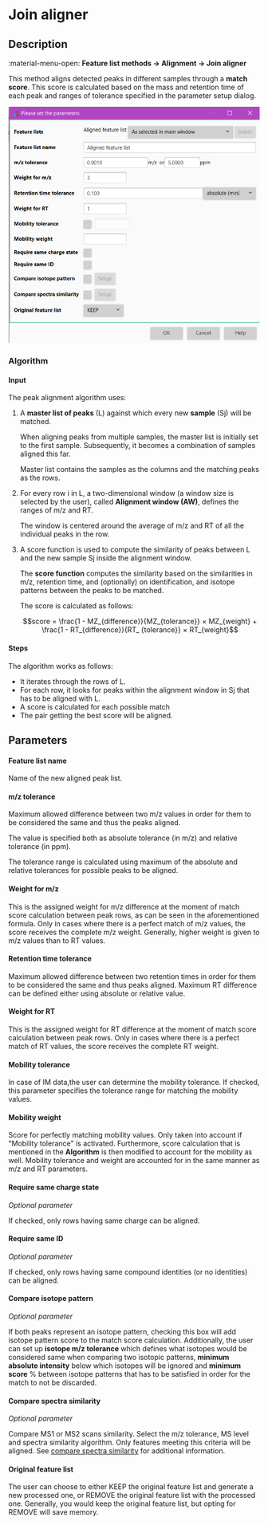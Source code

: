# **Join aligner**

## **Description**

:material-menu-open: **Feature list methods → Alignment → Join aligner**

This method aligns detected peaks in different samples through a **match score**. This score is calculated based on the mass
and retention time of each peak and ranges of tolerance specified in the parameter setup dialog.

![](join_aligner.png)

### **Algorithm**

#### **Input**

The peak alignment algorithm uses:

1. A **master list of peaks** (L) against which every new **sample** (Sj) will be matched.

    When aligning peaks from multiple samples, the master list is initially set to the first sample. Subsequently, it becomes a combination of samples aligned this far.
     
     Master list contains the samples as the columns and the matching peaks as the rows.

2. For every row i in L, a two-dimensional window (a window size is selected by the user), called **Alignment window (AW)**, defines the ranges of m/z and RT. 
    
    The window is  centered around the average of m/z and RT of all the individual peaks in the row.

3. A score function is used to compute the similarity of peaks between L and the new sample Sj inside the alignment window. 

    The **score function** computes the similarity based on the similarities in m/z, retention time, and (optionally) on identification, and isotope patterns between the peaks to be matched. 
     
    The score is calculated as follows:
    
    $$score = \frac{1 - MZ_{difference}}{MZ_{tolerance}} × MZ_{weight} + \frac{1 - RT_{difference}}{RT_
   {tolerance}} × RT_{weight}$$

#### **Steps**

The algorithm works as follows:

- It iterates through the rows of L.
- For each row, it looks for peaks within the alignment window in Sj that has to be aligned with L. 
- A score is calculated for each possible match 
- The pair getting the best score will be aligned.

## **Parameters**

#### **Feature list name**

Name of the new aligned peak list.

#### **m/z tolerance**

 Maximum allowed difference between two m/z values in order for them to be considered the same and thus the peaks aligned. 
 
The value is specified both as absolute tolerance (in m/z) and relative tolerance (in ppm). 

 The tolerance range is calculated using maximum of the absolute and relative tolerances for possible peaks to be aligned. 

#### **Weight for m/z**

This is the assigned weight for m/z difference at the moment of match score calculation between peak rows, as can be seen in the aforementioned formula. Only in cases where there is a perfect match of m/z values, the score receives the complete m/z weight. 
Generally, higher weight is given to m/z values than to RT values. 

#### **Retention time tolerance** 

Maximum allowed difference between two retention times in order for them to be considered the same and thus peaks aligned.
Maximum RT difference can be defined either using absolute or relative value. 

#### **Weight for RT**

This is the assigned weight for RT difference at the moment of match score calculation between peak rows. 
Only in cases where there is a perfect match of RT values, the score receives the complete RT weight. 

#### **Mobility tolerance**

In case of IM data,the user can determine the mobility tolerance. If checked, this parameter specifies the tolerance range for matching the mobility values. 


#### **Mobility weight**

Score for perfectly matching mobility values. Only taken into account if "Mobility tolerance" is activated. Furthermore,
score calculation that is mentioned in the **Algorithm** is then modified to account for the mobility as well. Mobility tolerance and weight are accounted for
in the same manner as m/z and RT parameters.

#### **Require same charge state**

_Optional parameter_

If checked, only rows having same charge can be aligned. 

#### **Require same ID**

_Optional parameter_

If checked, only rows having same compound identities (or no identities) can be aligned.

#### **Compare isotope pattern**

_Optional parameter_

If both peaks represent an isotope pattern, checking this box will add isotope pattern score to the match score calculation. Additionally, the user can set up **isotope m/z tolerance** which defines what isotopes would be considered same when comparing two isotopic patterns, **minimum absolute intensity** below which isotopes will be ignored and **minimum score** % between isotope patterns that has to be satisfied in order for the match to not be discarded.


#### **Compare spectra similarity**

_Optional parameter_

Compare MS1 or MS2 scans similarity. Select the m/z tolerance, MS level and spectra similarity algorithm. 
Only features meeting this criteria will be aligned.  See [compare spectra similarity](spectra_similarity.md) for additional information.

#### **Original feature list**

The user can choose to either KEEP the original feature list and generate a new processed one, or REMOVE the original feature list with the processed one.
Generally, you would keep the original feature list, but opting for REMOVE will save memory.

